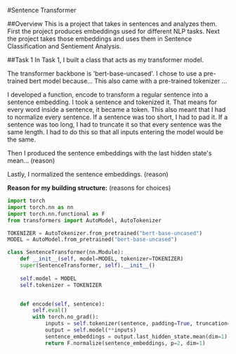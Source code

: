 #Sentence Transformer

##Overview
This is a project that takes in sentences and analyzes them. First the project produces embeddings used for different NLP tasks. Next the project takes those embeddings and uses them in Sentence Classification and Sentiement Analysis.

##Task 1
In Task 1, I built a class that acts as my transformer model.

The transformer backbone is 'bert-base-uncased'. I chose to use a pre-trained bert model because... This also came with a pre-trained tokenizer ...

I developed a function, encode to transform a regular sentence into a sentence embedding.
I took a sentence and tokenized it. That means for every word inside a sentence, it became a token. This also meant that I had to normalize every sentence. If a sentence was too short, I had to pad it. If a sentence was too long, I had to truncate it so that every sentence was the same length. I had to do this so that all inputs entering the model would be the same.

Then I produced the sentence embeddings with the last hidden state's mean... (reason)

Lastly, I normalized the sentence embeddings. (reason)

**Reason for my building structure:** (reasons for choices)

```python
import torch
import torch.nn as nn
import torch.nn.functional as F
from transformers import AutoModel, AutoTokenizer

TOKENIZER = AutoTokenizer.from_pretrained("bert-base-uncased")
MODEL = AutoModel.from_pretrained("bert-base-uncased")

class SentenceTransformer(nn.Module):
    def __init__(self, model=MODEL, tokenizer=TOKENIZER)
    super(SentenceTransformer, self).__init__()
    
    self.model = MODEL
    self.tokenizer = TOKENIZER


    def encode(self, sentence):
        self.eval()
        with torch.no_grad():
            inputs = self.tokenizer(sentence, padding=True, truncation=True, return_tensors="pt")
            output = self.model(**inputs)
            sentence_embeddings = output.last_hidden_state.mean(dim=1)
            return F.normalize(sentence_embeddings, p=2, dim=1)
```
